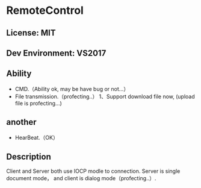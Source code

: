 # RemoteControl
## License: MIT
## Dev Environment: VS2017
## Ability
- CMD.（Ability ok, may be have bug or not...）
- File transmission.（profecting..）
1、Support download file now, (upload file is profecting...)


## another
- HearBeat.（OK）


## Description
Client and Server both use IOCP modle to connection. 
Server is single document mode， and client is dialog mode（profecting..）.
